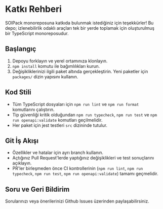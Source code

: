 # Katkı Rehberi

SOIPack monoreposuna katkıda bulunmak istediğiniz için teşekkürler! Bu depo; izlenebilirlik odaklı araçları tek bir yerde toplamak için oluşturulmuş bir TypeScript monoreposudur.

## Başlangıç

1. Depoyu forklayın ve yerel ortamınıza klonlayın.
2. `npm install` komutu ile bağımlılıkları kurun.
3. Değişikliklerinizi ilgili paket altında gerçekleştirin. Yeni paketler için `packages/` dizin yapısını kullanın.

## Kod Stili

- Tüm TypeScript dosyaları için `npm run lint` ve `npm run format` komutlarını çalıştırın.
- Tip güvenliği kritik olduğundan `npm run typecheck`, `npm run test` ve `npm run openapi:validate` komutları geçilmelidir.
- Her paket için jest testleri `src` dizininde tutulur.

## Git İş Akışı

- Özellikler ve hatalar için ayrı branch kullanın.
- Açtığınız Pull Request'lerde yaptığınız değişiklikleri ve test sonuçlarını açıklayın.
- PR'ler birleşmeden önce CI kontrollerinin (`npm run lint`, `npm run typecheck`, `npm run test`, `npm run openapi:validate`) tamamı geçmelidir.

## Soru ve Geri Bildirim

Sorularınızı veya önerilerinizi Github Issues üzerinden paylaşabilirsiniz.
